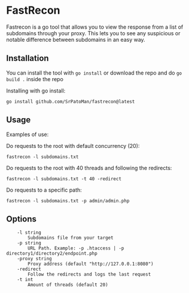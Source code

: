 # FastRecon
Fastrecon is a go tool that allows you to view the response from a list of subdomains through your proxy. This lets you to see any suspicious or notable difference between subdomains in an easy way.



## Installation

You can install the tool with `go install` or download the repo and do `go build .` inside the repo

Installing with go install:

```go install github.com/SrPatoMan/fastrecon@latest```

## Usage

Examples of use:

Do requests to the root with default concurrency (20):

```fastrecon -l subdomains.txt```

Do requests to the root with 40 threads and following the redirects:

```fastrecon -l subdomains.txt -t 40 -redirect```

Do requests to a specific path:

```fastrecon -l subdomains.txt -p admin/admin.php```


## Options

```Usage of fastrecon:
    -l string
      	Subdomains file from your target
    -p string
      	URL Path. Example: -p .htaccess | -p directory1/directory2/endpoint.php
    -proxy string
      	Proxy address (default "http://127.0.0.1:8080")
    -redirect
      	Follow the redirects and logs the last request
    -t int
      	Amount of threads (default 20)
```